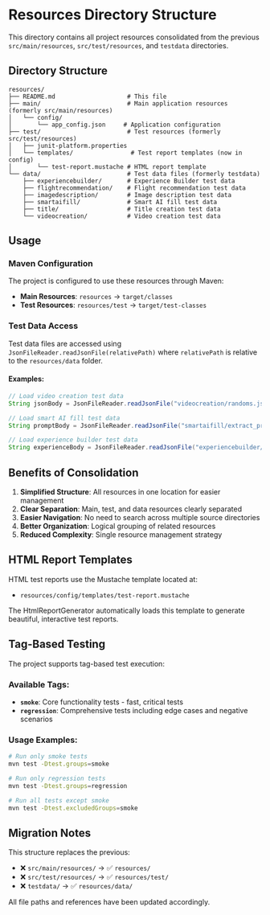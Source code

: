 # Resources Directory Structure

This directory contains all project resources consolidated from the previous `src/main/resources`, `src/test/resources`, and `testdata` directories.

## Directory Structure

```
resources/
├── README.md                    # This file
├── main/                        # Main application resources (formerly src/main/resources)
│   └── config/
│       └── app_config.json     # Application configuration
├── test/                        # Test resources (formerly src/test/resources)
│   ├── junit-platform.properties
│   └── templates/                # Test report templates (now in config)
│       └── test-report.mustache # HTML report template
└── data/                        # Test data files (formerly testdata)
    ├── experiencebuilder/       # Experience Builder test data
    ├── flightrecommendation/    # Flight recommendation test data
    ├── imagedescription/        # Image description test data
    ├── smartaifill/             # Smart AI fill test data
    ├── title/                   # Title creation test data
    └── videocreation/           # Video creation test data
```

## Usage

### Maven Configuration
The project is configured to use these resources through Maven:

- **Main Resources**: `resources` → `target/classes`
- **Test Resources**: `resources/test` → `target/test-classes`

### Test Data Access
Test data files are accessed using `JsonFileReader.readJsonFile(relativePath)` where `relativePath` is relative to the `resources/data` folder.

#### Examples:
```java
// Load video creation test data
String jsonBody = JsonFileReader.readJsonFile("videocreation/randoms.json");

// Load smart AI fill test data  
String promptBody = JsonFileReader.readJsonFile("smartaifill/extract_price_plan_inventory.json");

// Load experience builder test data
String experienceBody = JsonFileReader.readJsonFile("experiencebuilder/mumbai_spa_heritage_package.json");
```

## Benefits of Consolidation

1. **Simplified Structure**: All resources in one location for easier management
2. **Clear Separation**: Main, test, and data resources clearly separated
3. **Easier Navigation**: No need to search across multiple source directories
4. **Better Organization**: Logical grouping of related resources
5. **Reduced Complexity**: Single resource management strategy

## HTML Report Templates

HTML test reports use the Mustache template located at:
- `resources/config/templates/test-report.mustache`

The HtmlReportGenerator automatically loads this template to generate beautiful, interactive test reports.

## Tag-Based Testing

The project supports tag-based test execution:

### Available Tags:
- **`smoke`**: Core functionality tests - fast, critical tests
- **`regression`**: Comprehensive tests including edge cases and negative scenarios

### Usage Examples:
```bash
# Run only smoke tests
mvn test -Dtest.groups=smoke

# Run only regression tests  
mvn test -Dtest.groups=regression

# Run all tests except smoke
mvn test -Dtest.excludedGroups=smoke
```

## Migration Notes

This structure replaces the previous:
- ❌ `src/main/resources/` → ✅ `resources/`
- ❌ `src/test/resources/` → ✅ `resources/test/`  
- ❌ `testdata/` → ✅ `resources/data/`

All file paths and references have been updated accordingly.

